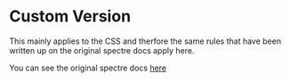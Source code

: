 # Custom Version

This mainly applies to the CSS and therfore the same rules that have been written up on the original spectre docs apply here.

You can see the original spectre docs [here](https://picturepan2.github.io/spectre/getting-started/custom.html)
